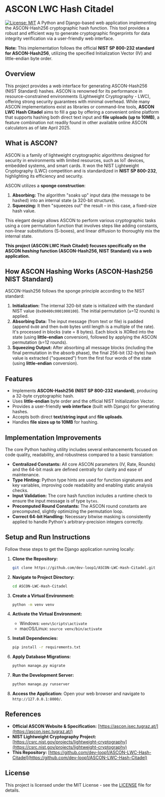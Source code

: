 # ASCON LWC Hash Citadel

[![License: MIT](https://img.shields.io/badge/License-MIT-yellow.svg)](https://opensource.org/licenses/MIT) A Python and Django-based web application implementing the ASCON-Hash256 cryptographic hash function. This tool provides a robust and efficient way to generate cryptographic fingerprints for data integrity verification via a user-friendly web interface.

**Note:** This implementation follows the official **NIST SP 800-232 standard for ASCON-Hash256**, utilizing the specified Initialization Vector (IV) and little-endian byte order.

## Overview

This project provides a web interface for generating ASCON-Hash256 (NIST Standard) hashes. ASCON is renowned for its performance in resource-constrained environments (Lightweight Cryptography - LWC), offering strong security guarantees with minimal overhead. While many ASCON implementations exist as libraries or command-line tools, **ASCON LWC Hash Citadel** aims to fill a gap by offering a convenient online platform that supports hashing both direct text input and **file uploads (up to 10MB)**, a feature combination not readily found in other available online ASCON calculators as of late April 2025.

## What is ASCON?

ASCON is a family of lightweight cryptographic algorithms designed for security in environments with limited resources, such as IoT devices, embedded systems, and smart cards. It won the NIST Lightweight Cryptography (LWC) competition and is standardized in **NIST SP 800-232**, highlighting its efficiency and security.

ASCON utilizes a **sponge construction**:
1.  **Absorbing:** The algorithm "soaks up" input data (the message to be hashed) into an internal state (a 320-bit structure).
2.  **Squeezing:** It then "squeezes out" the result – in this case, a fixed-size hash value.

This elegant design allows ASCON to perform various cryptographic tasks using a core permutation function that involves steps like adding constants, non-linear substitutions (S-boxes), and linear diffusion to thoroughly mix the internal state.


**This project (ASCON LWC Hash Citadel) focuses specifically on the ASCON *hashing* function (ASCON-Hash256, NIST Standard) via a web application.**

## How ASCON Hashing Works (ASCON-Hash256 NIST Standard)

ASCON-Hash256 follows the sponge principle according to the NIST standard:

1.  **Initialization:** The internal 320-bit state is initialized with the standard NIST value (`0x00400c0001000100`). The initial permutation (`a`=12 rounds) is applied.
2.  **Absorbing Data:** The input message (from text or file) is padded (append `0x80` and then `0x00` bytes until length is a multiple of the rate). It's processed in blocks (rate = 8 bytes). Each block is XORed into the state (using **little-endian** conversion), followed by applying the ASCON permutation (`b`=12 rounds).
3.  **Squeezing Output:** After absorbing all message blocks (including the final permutation in the absorb phase), the final 256-bit (32-byte) hash value is extracted ("squeezed") from the first four words of the state (using **little-endian** conversion).

## Features

* Implements **ASCON-Hash256 (NIST SP 800-232 standard)**, producing a 32-byte cryptographic hash.
* Uses **little-endian** byte order and the official NIST Initialization Vector.
* Provides a user-friendly **web interface** (built with Django) for generating hashes.
* Accepts both direct **text/string input** and **file uploads**.
* Handles **file sizes up to 10MB** for hashing.

## Implementation Improvements

The core Python hashing utility includes several enhancements focused on code quality, readability, and robustness compared to a basic translation:

* **Centralized Constants:** All core ASCON parameters (IV, Rate, Rounds) and the 64-bit mask are defined centrally for clarity and ease of maintenance.
* **Type Hinting:** Python type hints are used for function signatures and key variables, improving code readability and enabling static analysis checks.
* **Input Validation:** The core hash function includes a runtime check to ensure the input message is of type `bytes`.
* **Precomputed Round Constants:** The ASCON round constants are precomputed, slightly optimizing the permutation loop.
* **Correct 64-bit Handling:** Necessary bitwise masking is consistently applied to handle Python's arbitrary-precision integers correctly.

## Setup and Run Instructions

Follow these steps to get the Django application running locally:

1.  **Clone the Repository:**
    ```bash
    git clone https://github.com/dev-loop1/ASCON-LWC-Hash-Citadel.git
    ```

2.  **Navigate to Project Directory:**
    ```bash
    cd ASCON-LWC-Hash-Citadel
    ```

3.  **Create a Virtual Environment:**
    ```bash
    python -m venv venv
    ```

4.  **Activate the Virtual Environment:**
    * Windows: `venv\Scripts\activate`
    * macOS/Linux: `source venv/bin/activate`

5.  **Install Dependencies:**
    ```bash
    pip install -r requirements.txt
    ```

6.  **Apply Database Migrations:**
    ```bash
    python manage.py migrate
    ```

7.  **Run the Development Server:**
    ```bash
    python manage.py runserver
    ```

8.  **Access the Application:**
    Open your web browser and navigate to `http://127.0.0.1:8000/`.

## References

* **Official ASCON Website & Specification:** [https://ascon.isec.tugraz.at/](https://ascon.isec.tugraz.at/)
* **NIST Lightweight Cryptography Project:** [https://csrc.nist.gov/projects/lightweight-cryptography](https://csrc.nist.gov/projects/lightweight-cryptography)
* **This Repository:** [https://github.com/dev-loop1/ASCON-LWC-Hash-Citadel](https://github.com/dev-loop1/ASCON-LWC-Hash-Citadel)

## License

This project is licensed under the MIT License - see the [LICENSE](LICENSE) file for details.
